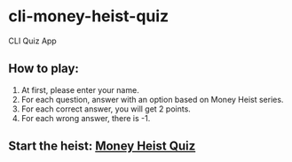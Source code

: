 # cli-money-heist-quiz
 CLI Quiz App

## How to play: 
1. At first, please enter your name.
1. For each question, answer with an option based on Money Heist series.
1. For each correct answer, you will get 2 points.
1. For each wrong answer, there is -1.

## Start the heist: [Money Heist Quiz](https://replit.com/@TusharKandpal/CLI-App-Money-Heist-Quiz?embed=1output=1##index.js)
